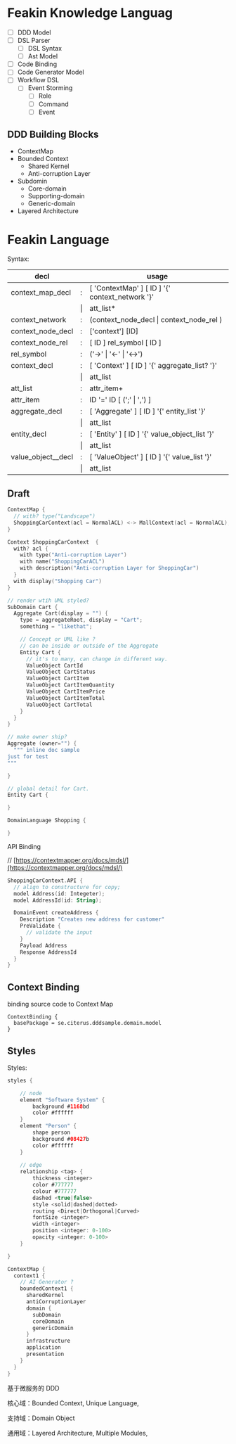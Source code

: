 # Feakin Knowledge Languag

- [ ] DDD Model
- [ ] DSL Parser
  - [ ] DSL Syntax
  - [ ] Ast Model
- [ ] Code Binding 
- [ ] Code Generator Model
- [ ] Workflow DSL
  - [ ] Event Storming
    - [ ] Role
    - [ ] Command
    - [ ] Event

## DDD Building Blocks

- ContextMap
- Bounded Context
  - Shared Kernel
  - Anti-corruption Layer
- Subdomin
  - Core-domain
  - Supporting-domain
  - Generic-domain
- Layered Architecture

# Feakin Language

Syntax:

| decl               |        | usage                                           |
|--------------------|--------|-------------------------------------------------|
| context_map_decl   | :      | [ 'ContextMap' ] [ ID ] '{' context_network '}' |
|                    | &#124; | att_list*                                       |
| context_network    | :      | (context_node_decl &#124; context_node_rel )    |
| context_node_decl  | :      | ['context'] [ID]                                |
| context_node_rel   | :      | [ ID ] rel_symbol [ ID ]                        |
| rel_symbol         | :      | ('->' &#124; '<-' &#124; '<->')                 |                      
| context_decl       | :      | [ 'Context' ] [ ID ] '{' aggregate_list? '}'    |
|                    | &#124; | att_list                                        |
| att_list           | :      | attr_item+                                      |
| attr_item          | :      | ID '=' ID [ (';' &#124; ',') ]                  |
| aggregate_decl     | :      | [ 'Aggregate' ]  [ ID ] '{' entity_list '}'     |
|                    | &#124; | att_list                                        |
| entity_decl        | :      | [ 'Entity' ] [ ID ] '{' value_object_list '}'   |
|                    | &#124; | att_list                                        |
| value_object__decl | :      | [ 'ValueObject' ] [ ID ] '{' value_list '}'     |
|                    | &#124; | att_list                                        |

## Draft

```kotlin
ContextMap {
  // with? type("Landscape")
  ShoppingCarContext(acl = NormalACL) <-> MallContext(acl = NormalACL);
}

Context ShoppingCarContext  {
  with? acl {
    with type("Anti-corruption Layer")
    with name("ShoppingCarACL")
    with description("Anti-corruption Layer for ShoppingCar")
  }
  with display("Shopping Car")
}

// render wtih UML styled?
SubDomain Cart {
  Aggregate Cart(display = "") {
    type = aggregateRoot, display = "Cart";
    something = "likethat";

    // Concept or UML like ?
    // can be inside or outside of the Aggregate
    Entity Cart {
      // it's to many, can change in different way.
      ValueObject CartId
      ValueObject CartStatus
      ValueObject CartItem
      ValueObject CartItemQuantity
      ValueObject CartItemPrice
      ValueObject CartItemTotal
      ValueObject CartTotal 
    }
  }
}

// make owner ship?
Aggregate (owner="") {
  """ inline doc sample
just for test
"""

}

// global detail for Cart.
Entity Cart {

}

DomainLanguage Shopping {

}
```

API Binding

// [https://contextmapper.org/docs/mdsl/](https://contextmapper.org/docs/mdsl/)

```kotlin
ShoppingCarContext.API {
  // align to constructure for copy;
  model Address(id: Integeter);
  model AddressId(id: String);

  DomainEvent createAddress {
    Description "Creates new address for customer"
    PreValidate {
      // validate the input
    }
    Payload Address
    Response AddressId
  }
}

```

## Context Binding

binding source code to Context Map

```
ContextBinding {
  basePackage = se.citerus.dddsample.domain.model
}
```


## Styles

Styles:

```kotlin
styles {

    // node
    element "Software System" {
        background #1168bd
        color #ffffff
    }
    element "Person" {
        shape person
        background #08427b
        color #ffffff
    }
    
    // edge
    relationship <tag> {
        thickness <integer>
        color #777777
        colour #777777
        dashed <true|false>
        style <solid|dashed|dotted>
        routing <Direct|Orthogonal|Curved>
        fontSize <integer>
        width <integer>
        position <integer: 0-100>
        opacity <integer: 0-100>
    }

}
```

```groovy
ContextMap {
  context1 {
    // AI Generator ?
    boundedContext1 {
      sharedKernel
      antiCorruptionLayer
      domain {
        subDomain
        coreDomain
        genericDomain
      }
      infrastructure
      application
      presentation
    }
  }
}
```

基于微服务的 DDD

核心域：Bounded Context, Unique Language,

支持域：Domain Object

通用域：Layered Architecture, Multiple Modules,



